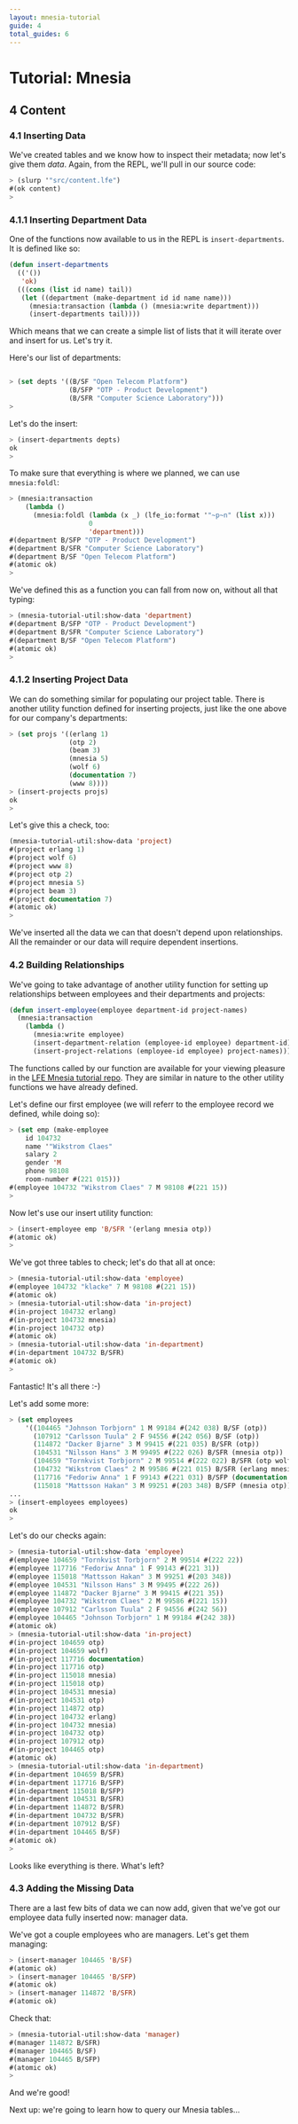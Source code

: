 ```yaml
---
layout: mnesia-tutorial
guide: 4
total_guides: 6
---
```

# Tutorial: Mnesia

## 4 Content

### 4.1 Inserting Data

We've created tables and we know how to inspect their metadata; now let's give
them *data*. Again, from the REPL, we'll pull in our source code:

```cl
> (slurp '"src/content.lfe")
#(ok content)
>
```

### 4.1.1 Inserting Department Data

One of the functions now available to us in the REPL is ``insert-departments``. 
It is defined like so:

```cl
(defun insert-departments
  (('())
   'ok)
  (((cons (list id name) tail))
   (let ((department (make-department id id name name)))
     (mnesia:transaction (lambda () (mnesia:write department)))
     (insert-departments tail))))
```

Which means that we can create a simple list of lists that it will iterate
over and insert for us. Let's try it. 

Here's our list of departments:

```cl

> (set depts '((B/SF "Open Telecom Platform")
               (B/SFP "OTP - Product Development")
               (B/SFR "Computer Science Laboratory")))
>
```

Let's do the insert:

```cl
> (insert-departments depts)
ok
>
```

To make sure that everything is where we planned, we can use ``mnesia:foldl``:

```cl
> (mnesia:transaction
    (lambda ()
      (mnesia:foldl (lambda (x _) (lfe_io:format '"~p~n" (list x)))
                    0
                    'department)))
#(department B/SFP "OTP - Product Development")
#(department B/SFR "Computer Science Laboratory")
#(department B/SF "Open Telecom Platform")
#(atomic ok)
>
```

We've defined this as a function you can fall from now on, without all that
typing:

```cl
> (mnesia-tutorial-util:show-data 'department)
#(department B/SFP "OTP - Product Development")
#(department B/SFR "Computer Science Laboratory")
#(department B/SF "Open Telecom Platform")
#(atomic ok)
>
```

### 4.1.2 Inserting Project Data

We can do something similar for populating our project table. There is another
utility function defined for inserting projects, just like the one above for
our company's departments:

```cl
> (set projs '((erlang 1)
               (otp 2)
               (beam 3)
               (mnesia 5)
               (wolf 6)
               (documentation 7)
               (www 8))))
> (insert-projects projs)
ok
>
```

Let's give this a check, too:

```cl
(mnesia-tutorial-util:show-data 'project)
#(project erlang 1)
#(project wolf 6)
#(project www 8)
#(project otp 2)
#(project mnesia 5)
#(project beam 3)
#(project documentation 7)
#(atomic ok)
>
```

We've inserted all the data we can that doesn't depend upon relationships.
All the remainder or our data will require dependent insertions.

### 4.2 Building Relationships

We've going to take advantage of another utility function for setting up
relationships between employees and their departments and projects:

```cl
(defun insert-employee(employee department-id project-names)
  (mnesia:transaction
    (lambda ()
      (mnesia:write employee)
      (insert-department-relation (employee-id employee) department-id)
      (insert-project-relations (employee-id employee) project-names))))
```

The functions called by our function are available for your viewing pleasure
in the
<a href="https://github.com/lfe/mnesia-tutorial/blob/master/src/content.lfe">LFE
Mnesia tutorial repo</a>. They are similar in nature to the other utility
functions we have already defined.

Let's define our first employee (we will referr to the employee record we
defined, while doing so):

```cl
> (set emp (make-employee
    id 104732
    name '"Wikstrom Claes"
    salary 2
    gender 'M
    phone 98108
    room-number #(221 015)))
#(employee 104732 "Wikstrom Claes" 7 M 98108 #(221 15))
>
```

Now let's use our insert utility function:

```cl
> (insert-employee emp 'B/SFR '(erlang mnesia otp))
#(atomic ok)
>
```

We've got three tables to check; let's do that all at once:

```cl
> (mnesia-tutorial-util:show-data 'employee)
#(employee 104732 "klacke" 7 M 98108 #(221 15))
#(atomic ok)
> (mnesia-tutorial-util:show-data 'in-project)
#(in-project 104732 erlang)
#(in-project 104732 mnesia)
#(in-project 104732 otp)
#(atomic ok)
> (mnesia-tutorial-util:show-data 'in-department)
#(in-department 104732 B/SFR)
#(atomic ok)
>
```

Fantastic! It's all there :-)

Let's add some more:

```cl
> (set employees
    '((104465 "Johnson Torbjorn" 1 M 99184 #(242 038) B/SF (otp))
      (107912 "Carlsson Tuula" 2 F 94556 #(242 056) B/SF (otp))
      (114872 "Dacker Bjarne" 3 M 99415 #(221 035) B/SFR (otp))
      (104531 "Nilsson Hans" 3 M 99495 #(222 026) B/SFR (mnesia otp))
      (104659 "Tornkvist Torbjorn" 2 M 99514 #(222 022) B/SFR (otp wolf))
      (104732 "Wikstrom Claes" 2 M 99586 #(221 015) B/SFR (erlang mnesia otp))
      (117716 "Fedoriw Anna" 1 F 99143 #(221 031) B/SFP (documentation otp))
      (115018 "Mattsson Hakan" 3 M 99251 #(203 348) B/SFP (mnesia otp))))
...
> (insert-employees employees)
ok
>
```

Let's do our checks again:

```cl
> (mnesia-tutorial-util:show-data 'employee)
#(employee 104659 "Tornkvist Torbjorn" 2 M 99514 #(222 22))
#(employee 117716 "Fedoriw Anna" 1 F 99143 #(221 31))
#(employee 115018 "Mattsson Hakan" 3 M 99251 #(203 348))
#(employee 104531 "Nilsson Hans" 3 M 99495 #(222 26))
#(employee 114872 "Dacker Bjarne" 3 M 99415 #(221 35))
#(employee 104732 "Wikstrom Claes" 2 M 99586 #(221 15))
#(employee 107912 "Carlsson Tuula" 2 F 94556 #(242 56))
#(employee 104465 "Johnson Torbjorn" 1 M 99184 #(242 38))
#(atomic ok)
> (mnesia-tutorial-util:show-data 'in-project)
#(in-project 104659 otp)
#(in-project 104659 wolf)
#(in-project 117716 documentation)
#(in-project 117716 otp)
#(in-project 115018 mnesia)
#(in-project 115018 otp)
#(in-project 104531 mnesia)
#(in-project 104531 otp)
#(in-project 114872 otp)
#(in-project 104732 erlang)
#(in-project 104732 mnesia)
#(in-project 104732 otp)
#(in-project 107912 otp)
#(in-project 104465 otp)
#(atomic ok)
> (mnesia-tutorial-util:show-data 'in-department)
#(in-department 104659 B/SFR)
#(in-department 117716 B/SFP)
#(in-department 115018 B/SFP)
#(in-department 104531 B/SFR)
#(in-department 114872 B/SFR)
#(in-department 104732 B/SFR)
#(in-department 107912 B/SF)
#(in-department 104465 B/SF)
#(atomic ok)
>
```

Looks like everything is there. What's left?

### 4.3 Adding the Missing Data

There are a last few bits of data we can now add, given that we've got our
employee data fully inserted now: manager data.

We've got a couple employees who are managers. Let's get them managing:

```cl
> (insert-manager 104465 'B/SF)
#(atomic ok)
> (insert-manager 104465 'B/SFP)
#(atomic ok)
> (insert-manager 114872 'B/SFR)
#(atomic ok)
```

Check that:

```cl
> (mnesia-tutorial-util:show-data 'manager)
#(manager 114872 B/SFR)
#(manager 104465 B/SF)
#(manager 104465 B/SFP)
#(atomic ok)
>
```

And we're good!

Next up: we're going to learn how to query our Mnesia tables...

